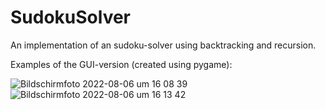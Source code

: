 # SudokuSolver
An implementation of an sudoku-solver using backtracking and recursion.

Examples of the GUI-version (created using pygame):

![Bildschirmfoto 2022-08-06 um 16 08 39](https://user-images.githubusercontent.com/76044729/183252627-83542a33-3d43-4946-bd78-5eef8b31a5b4.png)
![Bildschirmfoto 2022-08-06 um 16 13 42](https://user-images.githubusercontent.com/76044729/183252631-b1a822ed-7d0d-431b-9ed2-fc076df9203c.png)
